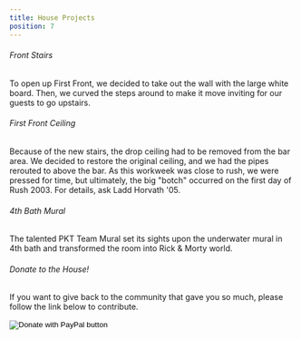 ```yaml
---
title: House Projects
position: 7
---
```

###### Front Stairs

To open up First Front, we decided to take out the wall with the large white board. Then, we curved the steps around to make it move inviting for our guests to go upstairs.

###### First Front Ceiling

Because of the new stairs, the drop ceiling had to be removed from the bar area. We decided to restore the original ceiling, and we had the pipes rerouted to above the bar. As this workweek was close to rush, we were pressed for time, but ultimately, the big "botch" occurred on the first day of Rush 2003\. For details, ask Ladd Horvath '05.

###### 4th Bath Mural

The talented PKT Team Mural set its sights upon the underwater mural in 4th bath and transformed the room into Rick & Morty world.

###### Donate to the House!

If you want to give back to the community that gave you so much, please follow the link below to contribute. 

<form action="https://www.paypal.com/cgi-bin/webscr" method="post" target="_top">
<input type="hidden" name="cmd" value="_donations" />
<input type="hidden" name="business" value="L86A7C6MXVCU2" />
<input type="hidden" name="currency_code" value="USD" />
<input type="image" src="https://www.paypalobjects.com/en_US/i/btn/btn_donateCC_LG.gif" border="0" name="submit" title="PayPal - The safer, easier way to pay online!" alt="Donate with PayPal button" />
<img alt="" border="0" src="https://www.paypal.com/en_US/i/scr/pixel.gif" width="1" height="1" />
</form>
